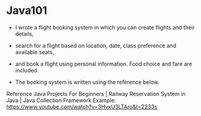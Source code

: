 # Java101
* I wrote a flight booking system in which you can create flights and their details,
* search for a flight based on location, date, class preference and available seats,
* and book a flight using personal information.
Food choice and fare are included.

* The booking system is written using the reference below.

Reference
Java Projects For Beginners | Railway Reservation System in Java | Java Collection Framework Example:
https://www.youtube.com/watch?v=3HvxU3LTAro&t=2233s
